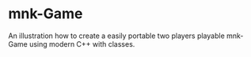 # mnk-Game
An illustration how to create a easily portable two players playable mnk-Game using modern C++ with classes.
